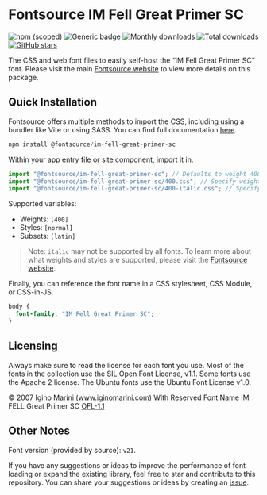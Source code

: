 # Fontsource IM Fell Great Primer SC

[![npm (scoped)](https://img.shields.io/npm/v/@fontsource/im-fell-great-primer-sc?color=brightgreen)](https://www.npmjs.com/package/@fontsource/im-fell-great-primer-sc) [![Generic badge](https://img.shields.io/badge/fontsource-passing-brightgreen)](https://github.com/fontsource/fontsource) [![Monthly downloads](https://badgen.net/npm/dm/@fontsource/im-fell-great-primer-sc)](https://github.com/fontsource/fontsource) [![Total downloads](https://badgen.net/npm/dt/@fontsource/im-fell-great-primer-sc)](https://github.com/fontsource/fontsource) [![GitHub stars](https://img.shields.io/github/stars/fontsource/fontsource.svg?style=social&label=Star)](https://github.com/fontsource/fontsource/stargazers)

The CSS and web font files to easily self-host the “IM Fell Great Primer SC” font. Please visit the main [Fontsource website](https://fontsource.org/fonts/im-fell-great-primer-sc) to view more details on this package.

## Quick Installation

Fontsource offers multiple methods to import the CSS, including using a bundler like Vite or using SASS. You can find full documentation [here](https://fontsource.org/docs/getting-started/introduction).

```javascript
npm install @fontsource/im-fell-great-primer-sc
```

Within your app entry file or site component, import it in.

```javascript
import "@fontsource/im-fell-great-primer-sc"; // Defaults to weight 400
import "@fontsource/im-fell-great-primer-sc/400.css"; // Specify weight
import "@fontsource/im-fell-great-primer-sc/400-italic.css"; // Specify weight and style
```

Supported variables:
- Weights: `[400]`
- Styles: `[normal]`
- Subsets: `[latin]`

> Note: `italic` may not be supported by all fonts. To learn more about what weights and styles are supported, please visit the [Fontsource website](https://fontsource.org/fonts/im-fell-great-primer-sc).

Finally, you can reference the font name in a CSS stylesheet, CSS Module, or CSS-in-JS.

```css
body {
  font-family: "IM Fell Great Primer SC";
}
```

## Licensing
Always make sure to read the license for each font you use. Most of the fonts in the collection use the SIL Open Font License, v1.1. Some fonts use the Apache 2 license. The Ubuntu fonts use the Ubuntu Font License v1.0.

© 2007 Igino Marini (www.iginomarini.com) With Reserved Font Name IM FELL Great Primer SC
[OFL-1.1](https://openfontlicense.org)

## Other Notes
Font version (provided by source): `v21`.

If you have any suggestions or ideas to improve the performance of font loading or expand the existing library, feel free to star and contribute to this repository. You can share your suggestions or ideas by creating an [issue](https://github.com/fontsource/fontsource/issues).